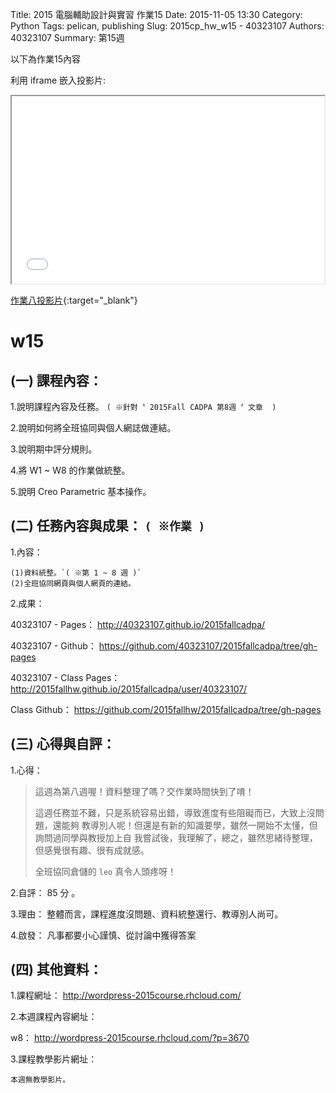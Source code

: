 Title:  2015 電腦輔助設計與實習 作業15
Date: 2015-11-05 13:30
Category: Python
Tags: pelican, publishing
Slug: 2015cp_hw_w15 - 40323107
Authors: 40323107
Summary: 第15週

以下為作業15內容

利用 iframe 嵌入投影片:

<iframe src="40323107_cp_w15_p.html" width="500" height="300"></iframe>

[作業八投影片](40323107_cp_w15_p.html){:target="_blank"}

w15
============

(一) 課程內容：
-------------------------

1.說明課程內容及任務。
`( ※針對〝 2015Fall CADPA 第8週 〞文章  )`

2.說明如何將全班協同與個人網誌做連結。

3.說明期中評分規則。

4.將 W1 ~ W8 的作業做統整。

5.說明 Creo Parametric 基本操作。


(二) 任務內容與成果： `( ※作業 )`
---------------------------------------------------

1.內容：

    (1)資料統整。`( ※第 1 ~ 8 週 )`
    (2)全班協同網頁與個人網頁的連結。


2.成果：

40323107 -  Pages： http://40323107.github.io/2015fallcadpa/ 

40323107 - Github： https://github.com/40323107/2015fallcadpa/tree/gh-pages

40323107 - Class Pages： http://2015fallhw.github.io/2015fallcadpa/user/40323107/

Class Github： https://github.com/2015fallhw/2015fallcadpa/tree/gh-pages


(三) 心得與自評：
---------------------------

1.心得：

> 這週為第八週喔！資料整理了嗎？交作業時間快到了唷！
> 
> 這週任務並不難，只是系統容易出錯，導致進度有些阻礙而已，大致上沒問題，還能夠
> 教導別人呢！但還是有新的知識要學，雖然一開始不太懂，但詢問過同學與教授加上自
> 我嘗試後，我理解了，總之，雖然思緒待整理，但感覺很有趣、很有成就感。
> 
> 全班協同倉儲的  `leo` 真令人頭疼呀！

2.自評： 85 分 。

3.理由： 整體而言，課程進度沒問題、資料統整還行、教導別人尚可。

4.啟發： 凡事都要小心謹慎、從討論中獲得答案

(四) 其他資料：
-------------------------

1.課程網址： http://wordpress-2015course.rhcloud.com/

2.本週課程內容網址： 

w8： http://wordpress-2015course.rhcloud.com/?p=3670

3.課程教學影片網址：

`本週無教學影片。`